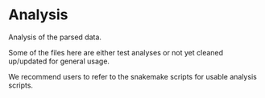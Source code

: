 # Analysis 

Analysis of the parsed data.

Some of the files here are either test analyses or not yet cleaned up/updated for general usage.

We recommend users to refer to the snakemake scripts for usable analysis scripts.
